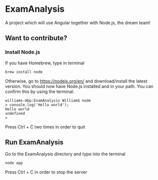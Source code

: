# ExamAnalysis
A project which will use Angular together with Node.js, the dream team!

## Want to contribute?
### Install Node.js
If you have Homebrew, type in terminal
```
brew install node
```
Otherwise, go to https://nodejs.org/en/ and download/install the latest version.
You should now have Node.js installed and in your path. You can confirm this by using the terminal:
```
williams-mbp:ExamAnalysis William$ node
> console.log('Hello world');
Hello world
undefined
>
```
Press Ctrl + C two times in order to quit
## Run ExamAnalysis
Go to the ExamAnalysis directory and type into the terminal
```
node app
```
Press Ctrl + C in order to stop the server